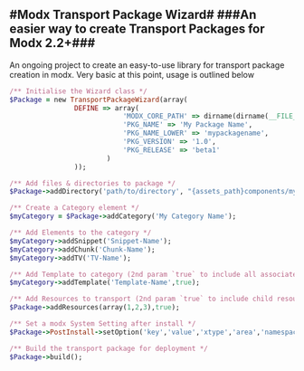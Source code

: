 #Modx Transport Package Wizard#
###An easier way to create Transport Packages for Modx 2.2+###
--------------------------------------------------------------
An ongoing project to create an easy-to-use library for transport package creation in modx.
Very basic at this point, usage is outlined below

```ruby
/** Initialise the Wizard class */
$Package = new TransportPackageWizard(array(
  				DEFINE => array(
							'MODX_CORE_PATH' => dirname(dirname(__FILE__)).'/core/',
							'PKG_NAME' => 'My Package Name',
							'PKG_NAME_LOWER' => 'mypackagename',
							'PKG_VERSION' => '1.0',
							'PKG_RELEASE' => 'beta1'
						)
				));

/** Add files & directories to package */
$Package->addDirectory('path/to/directory', "{assets_path}components/mypackagename/");

/** Create a Category element */
$myCategory = $Package->addCategory('My Category Name'); 

/** Add Elements to the category */
$myCategory->addSnippet('Snippet-Name');
$myCategory->addChunk('Chunk-Name');
$myCategory->addTV('TV-Name');

/** Add Template to category (2nd param `true` to include all associated TVs) */
$myCategory->addTemplate('Template-Name',true);

/** Add Resources to transport (2nd param `true` to include child resources) */
$Package->addResources(array(1,2,3),true);

/** Set a modx System Setting after install */
$Package->PostInstall->setOption('key','value','xtype','area','namespace');

/** Build the transport package for deployment */
$Package->build();

```
